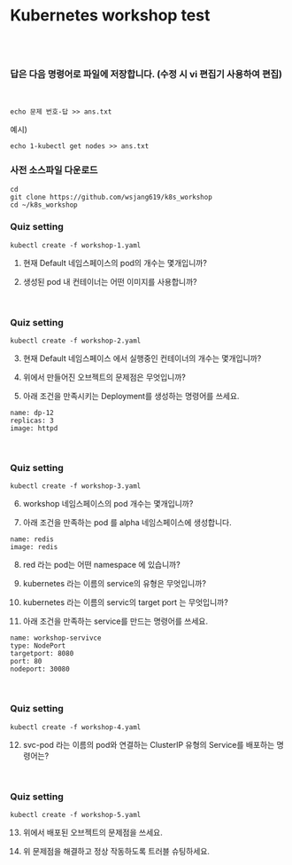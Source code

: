 # Kubernetes workshop test  
<br/>
<br/>

### 답은 다음 명령어로 파일에 저장합니다. (수정 시 vi 편집기 사용하여 편집)

<br/>

```
echo 문제 번호-답 >> ans.txt
```
예시)
```
echo 1-kubectl get nodes >> ans.txt
```


### 사전 소스파일 다운로드
```
cd
git clone https://github.com/wsjang619/k8s_workshop
cd ~/k8s_workshop
```

### Quiz setting
```
kubectl create -f workshop-1.yaml
```

1. 현재 Default 네임스페이스의 pod의 개수는 몇개입니까?



2. 생성된 pod 내 컨테이너는 어떤 이미지를 사용합니까?

<br/>

### Quiz setting
```
kubectl create -f workshop-2.yaml
```

3. 현재 Default 네임스페이스 에서 실행중인 컨테이너의 개수는 몇개입니까?

4. 위에서 만들어진 오브젝트의 문제점은 무엇입니까?

5. 아래 조건을 만족시키는 Deployment를 생성하는 명령어를 쓰세요.

```
name: dp-12
replicas: 3
image: httpd
```

<br/>

### Quiz setting
```
kubectl create -f workshop-3.yaml
```

6. workshop 네임스페이스의 pod 개수는 몇개입니까?

7. 아래 조건을 만족하는 pod 를 alpha 네임스페이스에 생성합니다.

```
name: redis
image: redis
```

8. red 라는 pod는 어떤 namespace 에 있습니까?

9. kubernetes 라는 이름의 service의 유형은 무엇입니까?

10. kubernetes 라는 이름의 servic의 target port 는 무엇입니까?

11. 아래 조건을 만족하는 service를 만드는 명령어를 쓰세요.

```
name: workshop-servivce
type: NodePort
targetport: 8080
port: 80
nodeport: 30080
```

<br/>

### Quiz setting
```
kubectl create -f workshop-4.yaml
```


12. svc-pod 라는 이름의 pod와 연결하는 ClusterIP 유형의 Service를 배포하는 명령어는?

<br/>

### Quiz setting
```
kubectl create -f workshop-5.yaml
```

13. 위에서 배포된 오브젝트의 문제점을 쓰세요.

14. 위 문제점을 해결하고 정상 작동하도록 트러블 슈팅하세요.
